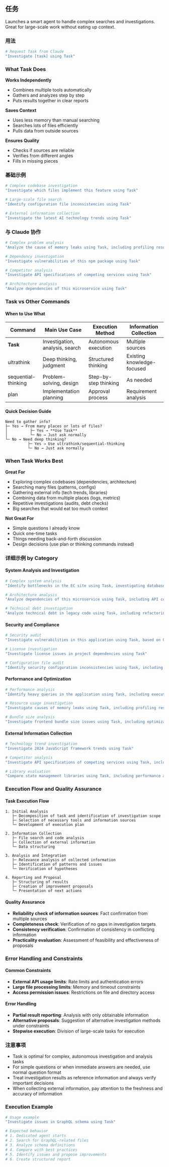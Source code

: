 ## 任务

Launches a smart agent to handle complex searches and investigations. Great for large-scale work without eating up context.

### 用法

```bash
# Request Task from Claude
"Investigate [task] using Task"
```

### What Task Does

**Works Independently**

- Combines multiple tools automatically
- Gathers and analyzes step by step
- Puts results together in clear reports

**Saves Context**

- Uses less memory than manual searching
- Searches lots of files efficiently
- Pulls data from outside sources

**Ensures Quality**

- Checks if sources are reliable
- Verifies from different angles
- Fills in missing pieces

### 基础示例

```bash
# Complex codebase investigation
"Investigate which files implement this feature using Task"

# Large-scale file search
"Identify configuration file inconsistencies using Task"

# External information collection
"Investigate the latest AI technology trends using Task"
```

### 与 Claude 协作

```bash
# Complex problem analysis
"Analyze the cause of memory leaks using Task, including profiling results and logs"

# Dependency investigation
"Investigate vulnerabilities of this npm package using Task"

# Competitor analysis
"Investigate API specifications of competing services using Task"

# Architecture analysis
"Analyze dependencies of this microservice using Task"
```

### Task vs Other Commands

#### When to Use What

| Command | Main Use Case | Execution Method | Information Collection |
|---------|---------------|-----------------|------------------------|
| **Task** | Investigation, analysis, search | Autonomous execution | Multiple sources |
| ultrathink | Deep thinking, judgment | Structured thinking | Existing knowledge-focused |
| sequential-thinking | Problem-solving, design | Step-by-step thinking | As needed |
| plan | Implementation planning | Approval process | Requirement analysis |

#### Quick Decision Guide

```
Need to gather info?
├─ Yes → From many places or lots of files?
│          ├─ Yes → **Use Task**
│          └─ No → Just ask normally
└─ No → Need deep thinking?
          ├─ Yes → Use ultrathink/sequential-thinking
          └─ No → Just ask normally
```

### When Task Works Best

**Great For**

- Exploring complex codebases (dependencies, architecture)
- Searching many files (patterns, configs)
- Gathering external info (tech trends, libraries)
- Combining data from multiple places (logs, metrics)
- Repetitive investigations (audits, debt checks)
- Big searches that would eat too much context

**Not Great For**

- Simple questions I already know
- Quick one-time tasks
- Things needing back-and-forth discussion
- Design decisions (use plan or thinking commands instead)

### 详细示例 by Category

#### System Analysis and Investigation

```bash
# Complex system analysis
"Identify bottlenecks in the EC site using Task, investigating database, API, and frontend"

# Architecture analysis
"Analyze dependencies of this microservice using Task, including API communication and data flow"

# Technical debt investigation
"Analyze technical debt in legacy code using Task, including refactoring priorities"
```

#### Security and Compliance

```bash
# Security audit
"Investigate vulnerabilities in this application using Task, based on OWASP Top 10"

# License investigation
"Investigate license issues in project dependencies using Task"

# Configuration file audit
"Identify security configuration inconsistencies using Task, including environment differences"
```

#### Performance and Optimization

```bash
# Performance analysis
"Identify heavy queries in the application using Task, including execution plans and optimization proposals"

# Resource usage investigation
"Investigate causes of memory leaks using Task, including profiling results and code analysis"

# Bundle size analysis
"Investigate frontend bundle size issues using Task, including optimization suggestions"
```

#### External Information Collection

```bash
# Technology trend investigation
"Investigate 2024 JavaScript framework trends using Task"

# Competitor analysis
"Investigate API specifications of competing services using Task, including feature comparison table"

# Library evaluation
"Compare state management libraries using Task, including performance and learning costs"
```

### Execution Flow and Quality Assurance

#### Task Execution Flow

```
1. Initial Analysis
   ├─ Decomposition of task and identification of investigation scope
   ├─ Selection of necessary tools and information sources
   └─ Development of execution plan

2. Information Collection
   ├─ File search and code analysis
   ├─ Collection of external information
   └─ Data structuring

3. Analysis and Integration
   ├─ Relevance analysis of collected information
   ├─ Identification of patterns and issues
   └─ Verification of hypotheses

4. Reporting and Proposal
   ├─ Structuring of results
   ├─ Creation of improvement proposals
   └─ Presentation of next actions
```

#### Quality Assurance

- **Reliability check of information sources**: Fact confirmation from multiple sources
- **Completeness check**: Verification of no gaps in investigation targets
- **Consistency verification**: Confirmation of consistency in conflicting information
- **Practicality evaluation**: Assessment of feasibility and effectiveness of proposals

### Error Handling and Constraints

#### Common Constraints

- **External API usage limits**: Rate limits and authentication errors
- **Large file processing limits**: Memory and timeout constraints
- **Access permission issues**: Restrictions on file and directory access

#### Error Handling

- **Partial result reporting**: Analysis with only obtainable information
- **Alternative proposals**: Suggestion of alternative investigation methods under constraints
- **Stepwise execution**: Division of large-scale tasks for execution

### 注意事项

- Task is optimal for complex, autonomous investigation and analysis tasks
- For simple questions or when immediate answers are needed, use normal question format
- Treat investigation results as reference information and always verify important decisions
- When collecting external information, pay attention to the freshness and accuracy of information

### Execution Example

```bash
# Usage example
"Investigate issues in GraphQL schema using Task"

# Expected behavior
# 1. Dedicated agent starts
# 2. Search for GraphQL-related files
# 3. Analyze schema definitions
# 4. Compare with best practices
# 5. Identify issues and propose improvements
# 6. Create structured report
```
